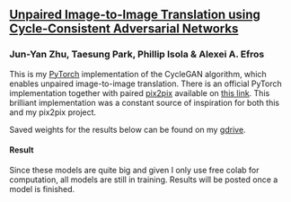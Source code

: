 ## [Unpaired Image-to-Image Translation using Cycle-Consistent Adversarial Networks](https://arxiv.org/abs/1703.10593)

### Jun-Yan Zhu, Taesung Park, Phillip Isola & Alexei A. Efros

This is my [PyTorch](https://pytorch.org/) implementation of the CycleGAN algorithm, which enables unpaired image-to-image translation. There is an official PyTorch implementation together with paired [pix2pix](https://arxiv.org/abs/1611.07004) available on [this link](https://github.com/junyanz/pytorch-CycleGAN-and-pix2pix). This brilliant implementation was a constant source of inspiration for both this and my pix2pix project.

Saved weights for the results below can be found on my [gdrive](https://drive.google.com/drive/folders/1qSebyz5fwMFonhR8-fkDtup8-IwHsOa0?usp=sharing).

#### Result

Since these models are quite big and given I only use free colab for computation, all models are still in training. Results will be posted once a model is finished.